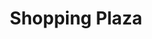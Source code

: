 ---
title: "Shopping Plaza"
url: /clearwater/shopping-plaza-gulf-to-bay-boulevard/
shop: Einkaufszentrum
---